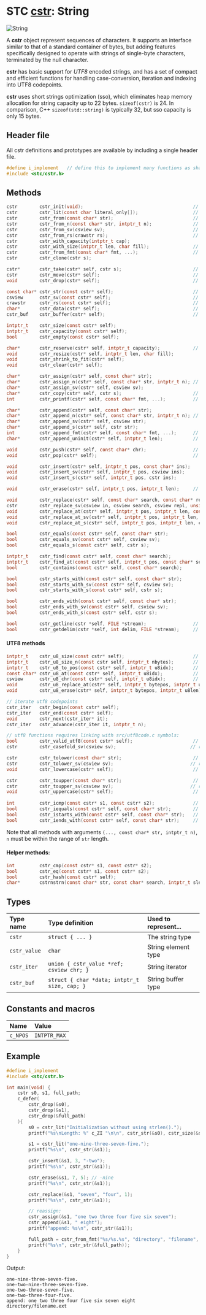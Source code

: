 # STC [cstr](../include/stc/cstr.h): String
![String](pics/string.jpg)

A **cstr** object represent sequences of characters. It supports an interface similar
to that of a standard container of bytes, but adding features specifically designed to
operate with strings of single-byte characters, terminated by the null character.

**cstr** has basic support for *UTF8* encoded strings, and has a set of compact and
efficient functions for handling case-conversion, iteration and indexing into UTF8
codepoints.

**cstr** uses short strings optimization (sso), which eliminates heap memory allocation
for string capacity up to 22 bytes. `sizeof(cstr)` is 24. In comparison, C++ 
`sizeof(std::string)` is typically 32, but sso capacity is only 15 bytes.

## Header file

All cstr definitions and prototypes are available by including a single header file.

```c
#define i_implement   // define this to implement many functions as shared symbols!
#include <stc/cstr.h>
```

## Methods
```c
cstr        cstr_init(void);                                        // constructor; empty string
cstr        cstr_lit(const char literal_only[]);                    // cstr from literal; no strlen() call.
cstr        cstr_from(const char* str);                             // constructor using strlen()
cstr        cstr_from_n(const char* str, intptr_t n);               // constructor with n first bytes of str
cstr        cstr_from_sv(csview sv);                                // construct cstr from csview
cstr        cstr_from_rs(crawstr rs);                               // construct cstr from crawstr
cstr        cstr_with_capacity(intptr_t cap);
cstr        cstr_with_size(intptr_t len, char fill);                // repeat fill len times
cstr        cstr_from_fmt(const char* fmt, ...);                    // printf() formatting
cstr        cstr_clone(cstr s);

cstr*       cstr_take(cstr* self, cstr s);                          // take ownership of s, i.e. don't drop s.
cstr        cstr_move(cstr* self);                                  // move string to caller, leave self empty
void        cstr_drop(cstr* self);                                  // destructor

const char* cstr_str(const cstr* self);                             // to const char*
csview      cstr_sv(const cstr* self);                              // to csview
crawstr     cstr_rs(const cstr* self);                              // to crawstr
char*       cstr_data(cstr* self);                                  // to mutable char*
cstr_buf    cstr_buffer(cstr* self);                                // to mutable buffer (with capacity)

intptr_t    cstr_size(const cstr* self);
intptr_t    cstr_capacity(const cstr* self);
bool        cstr_empty(const cstr* self);

char*       cstr_reserve(cstr* self, intptr_t capacity);            // return pointer to buffer
void        cstr_resize(cstr* self, intptr_t len, char fill);
void        cstr_shrink_to_fit(cstr* self);
void        cstr_clear(cstr* self);

char*       cstr_assign(cstr* self, const char* str);
char*       cstr_assign_n(cstr* self, const char* str, intptr_t n); // assign n first bytes of str
char*       cstr_assign_sv(cstr* self, csview sv);
char*       cstr_copy(cstr* self, cstr s);                          // copy-assign a cstr
int         cstr_printf(cstr* self, const char* fmt, ...);          // source and target must not overlap.

char*       cstr_append(cstr* self, const char* str);
char*       cstr_append_n(cstr* self, const char* str, intptr_t n); // append n first bytes of str
char*       cstr_append_sv(cstr* self, csview str);
char*       cstr_append_s(cstr* self, cstr str);
int         cstr_append_fmt(cstr* self, const char* fmt, ...);      // printf() formatting
char*       cstr_append_uninit(cstr* self, intptr_t len);           // return ptr to start of uninited data

void        cstr_push(cstr* self, const char* chr);                 // append one utf8 char
void        cstr_pop(cstr* self);                                   // pop one utf8 char

void        cstr_insert(cstr* self, intptr_t pos, const char* ins);
void        cstr_insert_sv(cstr* self, intptr_t pos, csview ins);
void        cstr_insert_s(cstr* self, intptr_t pos, cstr ins);

void        cstr_erase(cstr* self, intptr_t pos, intptr_t len);     // erase len bytes from pos

void        cstr_replace(cstr* self, const char* search, const char* repl, unsigned count = MAX_INT);
cstr        cstr_replace_sv(csview in, csview search, csview repl, unsigned count);
void        cstr_replace_at(cstr* self, intptr_t pos, intptr_t len, const char* repl); // replace at a pos
void        cstr_replace_at_sv(cstr* self, intptr_t pos, intptr_t len, const csview repl);
void        cstr_replace_at_s(cstr* self, intptr_t pos, intptr_t len, cstr repl);

bool        cstr_equals(const cstr* self, const char* str);
bool        cstr_equals_sv(const cstr* self, csview sv);
bool        cstr_equals_s(const cstr* self, cstr s);

intptr_t    cstr_find(const cstr* self, const char* search);
intptr_t    cstr_find_at(const cstr* self, intptr_t pos, const char* search); // search from pos
bool        cstr_contains(const cstr* self, const char* search);

bool        cstr_starts_with(const cstr* self, const char* str);
bool        cstr_starts_with_sv(const cstr* self, csview sv);
bool        cstr_starts_with_s(const cstr* self, cstr s);

bool        cstr_ends_with(const cstr* self, const char* str);
bool        cstr_ends_with_sv(const cstr* self, csview sv);
bool        cstr_ends_with_s(const cstr* self, cstr s);

bool        cstr_getline(cstr *self, FILE *stream);                 // cstr_getdelim(self, '\n', stream)
bool        cstr_getdelim(cstr *self, int delim, FILE *stream);     // does not append delim to result
```

#### UTF8 methods
```c
intptr_t    cstr_u8_size(const cstr* self);                         // number of utf8 codepoints
intptr_t    cstr_u8_size_n(const cstr self, intptr_t nbytes);       // utf8 size within n bytes  
intptr_t    cstr_u8_to_pos(const cstr* self, intptr_t u8idx);       // byte pos offset at utf8 codepoint index
const char* cstr_u8_at(const cstr* self, intptr_t u8idx);           // char* position at utf8 codepoint index
csview      cstr_u8_chr(const cstr* self, intptr_t u8idx);          // get utf8 character as a csview
void        cstr_u8_replace_at(cstr* self, intptr_t bytepos, intptr_t u8len, csview repl); // replace u8len utf8 chars
void        cstr_u8_erase(cstr* self, intptr_t bytepos, intptr_t u8len); // erase u8len codepoints from pos

// iterate utf8 codepoints
cstr_iter   cstr_begin(const cstr* self);
cstr_iter   cstr_end(const cstr* self);
void        cstr_next(cstr_iter* it);
cstr_iter   cstr_advance(cstr_iter it, intptr_t n);

// utf8 functions requires linking with src/utf8code.c symbols:
bool        cstr_valid_utf8(const cstr* self);                      // check if str is valid utf8
cstr        cstr_casefold_sv(csview sv);                           // returns new casefolded utf8 cstr

cstr        cstr_tolower(const char* str);                          // returns new lowercase utf8 cstr
cstr        cstr_tolower_sv(csview sv);                            // returns new lowercase utf8 cstr
void        cstr_lowercase(cstr* self);                             // transform cstr to lowercase utf8

cstr        cstr_toupper(const char* str);                          // returns new uppercase utf8 cstr
cstr        cstr_toupper_sv(csview sv);                            // returns new uppercase utf8 cstr
void        cstr_uppercase(cstr* self);                             // transform cstr to uppercase utf8
 
int         cstr_icmp(const cstr* s1, const cstr* s2);              // utf8 case-insensitive comparison
bool        cstr_iequals(const cstr* self, const char* str);        //   "
bool        cstr_istarts_with(const cstr* self, const char* str);   //   "
bool        cstr_iends_with(const cstr* self, const char* str);     //   "
```

Note that all methods with arguments `(..., const char* str, intptr_t n)`, `n` must be within the range of `str` length.

#### Helper methods:
```c
int         cstr_cmp(const cstr* s1, const cstr* s2);
bool        cstr_eq(const cstr* s1, const cstr* s2);
bool        cstr_hash(const cstr* self);
char*       cstrnstrn(const char* str, const char* search, intptr_t slen, intptr_t nlen);
```

## Types

| Type name       | Type definition                              | Used to represent... |
|:----------------|:---------------------------------------------|:---------------------|
| `cstr`          | `struct { ... }`                             | The string type      |
| `cstr_value`    | `char`                                       | String element type  |
| `cstr_iter`     | `union { cstr_value *ref; csview chr; }`     | String iterator      |
| `cstr_buf`      | `struct { char *data; intptr_t size, cap; }` | String buffer type   |

## Constants and macros

| Name              | Value             |
|:------------------|:------------------|
|  `c_NPOS`         | `INTPTR_MAX`      |

## Example
```c
#define i_implement
#include <stc/cstr.h>

int main(void) {
    cstr s0, s1, full_path;
    c_defer(
        cstr_drop(&s0),
        cstr_drop(&s1),
        cstr_drop(&full_path)
    ){
        s0 = cstr_lit("Initialization without using strlen().");
        printf("%s\nLength: %" c_ZI "\n\n", cstr_str(&s0), cstr_size(&s0));

        s1 = cstr_lit("one-nine-three-seven-five.");
        printf("%s\n", cstr_str(&s1));

        cstr_insert(&s1, 3, "-two");
        printf("%s\n", cstr_str(&s1));

        cstr_erase(&s1, 7, 5); // -nine
        printf("%s\n", cstr_str(&s1));

        cstr_replace(&s1, "seven", "four", 1);
        printf("%s\n", cstr_str(&s1));

        // reassign:
        cstr_assign(&s1, "one two three four five six seven");
        cstr_append(&s1, " eight");
        printf("append: %s\n", cstr_str(&s1));

        full_path = cstr_from_fmt("%s/%s.%s", "directory", "filename", "ext");
        printf("%s\n", cstr_str(&full_path));
    }
}
```
Output:
```
one-nine-three-seven-five.
one-two-nine-three-seven-five.
one-two-three-seven-five.
one-two-three-four-five.
append: one two three four five six seven eight
directory/filename.ext
```
